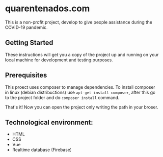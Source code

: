 # quarentenados.com
This is a non-profit project, develop to give people assistance during the COVID-19 pandemic.

## Getting Started
These instructions will get you a copy of the project up and running on your local machine for development and testing purposes. 

## Prerequisites
This proect uses composer to manage dependencies.
To install composer in linux (debian distribuctions) use `apt-get install composer`, after this go to the project folder and do `composer install` command.

That's it! Now you can open the project only writing the path in your broser.

## Technological environment:
- HTML
- CSS
- Vue
- Realtime database (Firebase)
